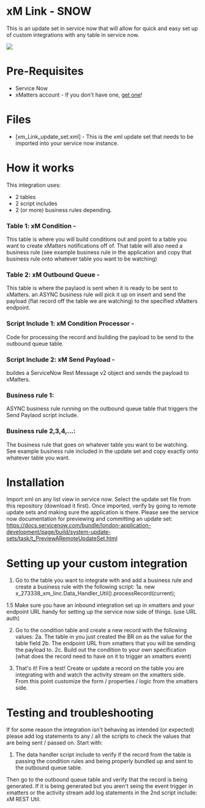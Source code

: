 # xM Link - SNOW
This is an update set in service now that will allow for quick and easy set up of custom integrations with any table in service now.

<kbd>
  <img src="https://github.com/xmatters/xMatters-Labs/raw/master/media/disclaimer.png">
</kbd>

# Pre-Requisites
* Service Now
* xMatters account - If you don't have one, [get one](https://www.xmatters.com)!

# Files
* [xm_Link_update_set.xml] - This is the xml update set that needs to be imported into your service now instance.

# How it works
This integration uses:
 - 2 tables
 - 2 script includes
 - 2 (or more) business rules depending. 

### Table 1: xM Condition - 
This table is where you will build conditions out and point to a table you want to create xMatters notifications off of. That table will also need a business rule (see example business rule in the application and copy that business rule onto whatever table you want to be watching)
### Table 2: xM Outbound Queue - 
This table is where the paylaod is sent when it is ready to be sent to xMatters. an ASYNC business rule will pick it up on insert and send the payload (flat record off the table we are watching) to the specified xMatters endpoint.

### Script Include 1: xM Condition Processor - 
Code for processing the record and building the payload to be send to the outbound queue table.
### Script Include 2: xM Send Payload - 
buildes a ServiceNow Rest Message v2 object and sends the payload to xMatters.

### Business rule 1: 
ASYNC business rule running on the outbound queue table that triggers the Send Paylaod script include.
### Business rule 2,3,4,...: 
The business rule that goes on whatever table you want to be watching. See example business rule included in the update set and copy exactly onto whatever table you want.

# Installation
Import xml on any list view in service now. Select the update set file from this repository (download it first).
Once imported, verify by going to remote update sets and making sure the application is there. Please see the service now documentation for previewing and committing an update set: https://docs.servicenow.com/bundle/london-application-development/page/build/system-update-sets/task/t_PreviewARemoteUpdateSet.html 

# Setting up your custom integration
1. Go to the table you want to integrate with and add a business rule and create a business rule with the following script:
   1a. new x_273338_xm_linc.Data_Handler_Util().processRecord(current);
   
1.5 Make sure you have an inbound integration set up in xmatters and your endpoint URL handy for setting up the service now side of things. (use URL auth)

2. Go to the condition table and create a new record with the following values:
   2a. The table in you just created the BR on as the value for the table field
   2b. The endpoint URL from xmatters that you will be sending the payload to.
   2c. Build out the condition to your own specification (what does the record need to have on it to trigger an xmatters event)
   
3. That's it! Fire a test! Create or update a record on the table you are integrating with and watch the activity stream on the xmatters side. From this point customize the form / properties / logic from the xmatters side.

# Testing and troubleshooting
If for some reason the integration isn't behaving as intended (or expected) please add log statements to any / all the scripts to check the values that are being sent / passed on. Start with:

1. The data handler script include to verify if the record from the table is passing the condition rules and being properly bundled up and sent to the outbound queue table.

Then go to the outbound queue table and verify that the record is being generated. If it is being generated but you aren't seing the event trigger in xmatters or the activity stream add log statements in the 2nd script include: xM REST Util.
